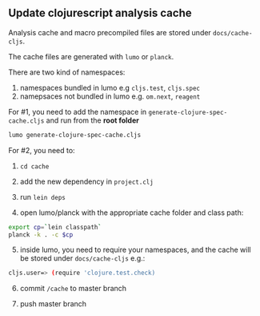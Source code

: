 ## Update clojurescript analysis cache

Analysis cache and macro precompiled files are stored under `docs/cache-cljs`.

The cache files are generated with `lumo` or `planck`.

There are two kind of namespaces:

1. namespaces bundled in lumo e.g `cljs.test`, `cljs.spec`
2. namepsaces not bundled in lumo e.g. `om.next`, `reagent`

For #1, you need to add the namespace in `generate-clojure-spec-cache.cljs` and run from the **root folder**

```bash
lumo generate-clojure-spec-cache.cljs

```

For #2, you need to:

1. `cd cache`

2. add the new dependency in `project.clj`

3. run `lein deps`

4. open lumo/planck with the appropriate cache folder and class path:

```bash
export cp=`lein classpath`
planck -k . -c $cp
```

5. inside lumo, you need to require your namespaces, and the cache will be stored under `docs/cache-cljs` e.g.:

```bash
cljs.user=> (require 'clojure.test.check)
```

6. commit `/cache` to master branch

7. push master branch
